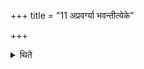 +++
title = "11 अप्रवर्ग्या भवन्तीत्येके"

+++

<details><summary>थिते</summary>

11. According to some (these Agniṣṭut-sacrifices) are to be performed without the Pravargya (-rite).  
</details>
